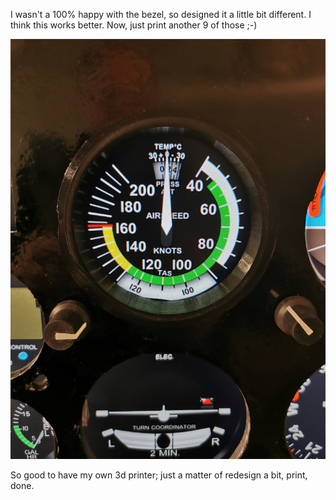 I wasn't a 100% happy with the bezel, so designed it a little bit different. I think this works better. Now, just print another 9 of those ;-)

![Bezel 2](assets/bezel2.jpg)

So good to have my own 3d printer; just a matter of redesign a bit, print, done.
